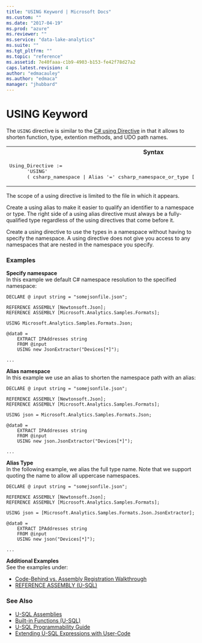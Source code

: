 ```yaml
---
title: "USING Keyword | Microsoft Docs"
ms.custom: ""
ms.date: "2017-04-19"
ms.prod: "azure"
ms.reviewer: ""
ms.service: "data-lake-analytics"
ms.suite: ""
ms.tgt_pltfrm: ""
ms.topic: "reference"
ms.assetid: 7e40faaa-c1b9-4903-b153-fe42f78d27a2
caps.latest.revision: 4
author: "edmacauley"
ms.author: "edmaca"
manager: "jhubbard"
---
```

# USING Keyword
The `USING` directive is similar to the [C# using Directive](https://msdn.microsoft.com/library/sf0df423.aspx) in that it allows to shorten function, type, extention methods, and UDO path names.

<table><th>Syntax</th><tr><td><pre>
Using_Directive :=                                                                                
      'USING' 
      ( csharp_namespace | Alias '=' csharp_namespace_or_type ['.' class]).
</pre></td></tr></table>

The scope of a using directive is limited to the file in which it appears.

Create a using alias to make it easier to qualify an identifier to a namespace or type. The right side of a using alias directive must always be a fully-qualified type regardless of the using directives that come before it.

Create a using directive to use the types in a namespace without having to specify the namespace. A using directive does not give you access to any namespaces that are nested in the namespace you specify.

### Examples

**Specify namespace**    
In this example we default C# namespace resolution to the specified namespace:
```
DECLARE @ input string = "somejsonfile.json";

REFERENCE ASSEMBLY [Newtonsoft.Json];
REFERENCE ASSEMBLY [Microsoft.Analytics.Samples.Formats];

USING Microsoft.Analytics.Samples.Formats.Json;

@data0 = 
    EXTRACT IPAddresses string
    FROM @input
    USING new JsonExtractor("Devices[*]");

...
```

**Alias namespace**   
In this example we use an alias to shorten the namespace path with an alias:
```
DECLARE @ input string = "somejsonfile.json";

REFERENCE ASSEMBLY [Newtonsoft.Json];
REFERENCE ASSEMBLY [Microsoft.Analytics.Samples.Formats];

USING json = Microsoft.Analytics.Samples.Formats.Json;

@data0 = 
    EXTRACT IPAddresses string
    FROM @input
    USING new json.JsonExtractor("Devices[*]");

...
```

**Alias Type**    
In the following example, we alias the full type name. Note that we support quoting the name to allow all uppercase namespaces.
```
DECLARE @ input string = "somejsonfile.json";

REFERENCE ASSEMBLY [Newtonsoft.Json];
REFERENCE ASSEMBLY [Microsoft.Analytics.Samples.Formats];

USING json = [Microsoft.Analytics.Samples.Formats.Json.JsonExtractor];

@data0 = 
    EXTRACT IPAddresses string
    FROM @input
    USING new json("Devices[*]");

...
```

**Additional Examples**   
See the examples under:
* [Code-Behind vs. Assembly Registration Walkthrough](extending-u-sql-expressions-with-user-code.md#usingAssemblies)
* [REFERENCE ASSEMBLY (U-SQL)](reference-assembly-u-sql.md)


### See Also
* [U-SQL Assemblies](u-sql-assemblies.md)  
* [Built-in Functions (U-SQL)](built-in-functions-u-sql.md)  
* [U-SQL Programmability Guide](https://docs.microsoft.com/azure/data-lake-analytics/data-lake-analytics-u-sql-programmability-guide)
* [Extending U-SQL Expressions with User-Code](extending-u-sql-expressions-with-user-code.md)
